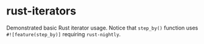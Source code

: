 # rust-iterators
Demonstrated basic Rust iterator usage. Notice that `step_by()` function uses `#![feature(step_by)]` requiring `rust-nightly`.
